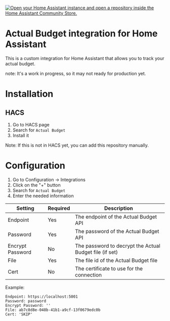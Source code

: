 [![Open your Home Assistant instance and open a repository inside the Home Assistant Community Store.](https://my.home-assistant.io/badges/hacs_repository.svg)](https://my.home-assistant.io/redirect/hacs_repository/?owner=jlvcm&repository=ha-actualbudget)

# Actual Budget integration for Home Assistant
This is a custom integration for Home Assistant that allows you to track your actual budget.

note: It's a work in progress, so it may not ready for production yet.

# Installation
## HACS

1. Go to HACS page
2. Search for `Actual Budget`
3. Install it

Note: If this is not in HACS yet, you can add this repository manually.

# Configuration
1. Go to Configuration -> Integrations
2. Click on the "+" button
3. Search for `Actual Budget`
4. Enter the needed information

| Setting       | Required | Description |
| ------------- | --------- | ----------- |
| Endpoint      | Yes       | The endpoint of the Actual Budget API |
| Password      | Yes       | The password of the Actual Budget API |
| Encrypt Password | No    | The password to decrypt the Actual Budget file (if set) |
| File          | Yes       | The file id of the Actual Budget file |
| Cert          | No        | The certificate to use for the connection |

Example:
```
Endpoint: https://localhost:5001
Password: password
Encrypt Password: ''
File: ab7c8d8e-048b-41b1-a9cf-13f0679edc0b
Cert: 'SKIP'
```

